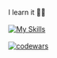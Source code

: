 I learn it 👀👋<br><br>
[![My Skills](https://skillicons.dev/icons?i=ts,react,redux,nextjs,nodejs,express,docker,mongodb,figma)](https://skillicons.dev)
<br>
<br>
[![codewars](https://www.codewars.com/users/acidshotgun/badges/large)](https://www.codewars.com/users/acidshotgun)



